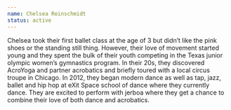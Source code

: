 ```yaml
---
name: Chelsea Reinschmidt
status: active
---
```

Chelsea took their first ballet class at the age of 3 but didn’t like the pink shoes or the standing still thing. However, their love of movement started young and they spent the bulk of their youth competing in the Texas junior olympic women’s  gymnastics program. In their 20s, they discovered AcroYoga and partner acrobatics and briefly toured with a local circus troupe in Chicago. In 2012, they began modern dance as well as tap, jazz, ballet and hip hop at eXit Space school of dance where they currently dance. They are excited to perform with jerboa where they get a chance to combine their love of both dance and acrobatics. 
